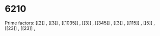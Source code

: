 # 6210

Prime factors: [[2]] , [[3]] , [[1035]] , [[3]] , [[345]] , [[3]] , [[115]] , [[5]] , [[23]] , [[23]] , 